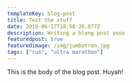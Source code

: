 ```yaml
---
templateKey: blog-post
title: Test the stuff
date: 2019-06-17T18:58:26.877Z
description: Writing a blong post yooo
featuredpost: true
featuredimage: /img/jumbotron.jpg
tags: ["run", "ultra marathon"]
---
```

This is the body of the blog post. Huyah!
